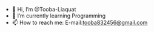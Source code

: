 - 👋 Hi, I’m @Tooba-Liaquat
- 🌱 I’m currently learning Programming
- 📫 How to reach me: E-mail:tooba832456@gmail.com

<!---
Tooba-Liaquat/Tooba-Liaquat is a ✨ special ✨ repository because its `README.md` (this file) appears on your GitHub profile.
You can click the Preview link to take a look at your changes.
--->

